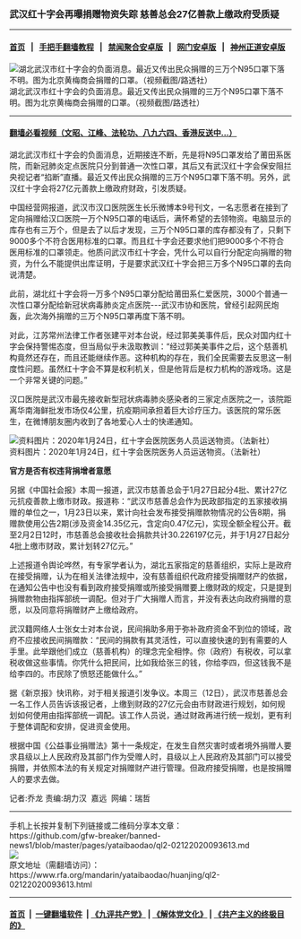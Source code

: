### 武汉红十字会再曝捐赠物资失踪   慈善总会27亿善款上缴政府受质疑
------------------------

#### [首页](https://github.com/gfw-breaker/banned-news1/blob/master/README.md) &nbsp;&nbsp;|&nbsp;&nbsp; [手把手翻墙教程](https://github.com/gfw-breaker/guides/wiki) &nbsp;&nbsp;|&nbsp;&nbsp; [禁闻聚合安卓版](https://github.com/gfw-breaker/bn-android) &nbsp;&nbsp;|&nbsp;&nbsp; [网门安卓版](https://github.com/oGate2/oGate) &nbsp;&nbsp;|&nbsp;&nbsp; [神州正道安卓版](https://github.com/SzzdOgate/update) 



<div id="headerimg">
 <img alt="湖北武汉市红十字会的负面消息。最近又传出民众捐赠的三万个N95口罩下落不明。图为北京黄梅商会捐赠的口罩。（视频截图/路透社）" src="https://www.rfa.org/mandarin/yataibaodao/huanjing/ql2-02122020093613.html/QL2-1.jpg/@@images/8e1495b2-d4f8-45be-99b3-cc3bd2a0f690.jpeg" title="湖北武汉市红十字会的负面消息。最近又传出民众捐赠的三万个N95口罩下落不明。图为北京黄梅商会捐赠的口罩。（视频截图/路透社）"/>
 <div id="headerimgcontents">
  <div id="headerimgcaption">
   <span>
    湖北武汉市红十字会的负面消息。最近又传出民众捐赠的三万个N95口罩下落不明。图为北京黄梅商会捐赠的口罩。（视频截图/路透社）
   </span>
   <!-- zoomattribute -->
  </div>
  <!-- headerimgcaption -->
 </div>
 <!-- headerimagecontents -->
</div>

<hr/>


#### [翻墙必看视频（文昭、江峰、法轮功、八九六四、香港反送中...）](http://167.172.214.107/home.html)

<div id="storytext">
 <div>
  <div class="slot_header">
  </div>
 </div>
 <p>
  湖北武汉市红十字会的负面消息，近期接连不断，先是将N95口罩发给了莆田系医院，而新冠肺炎定点医院只分到普通一次性口罩，其后又有武汉红十字会保安阻拦央视记者“掐断”直播。最近又传出民众捐赠的三万个N95口罩下落不明。另外，武汉红十字会将27亿元善款上缴政府财政，引发质疑。
 </p>
 <p>
  中国经营网报道，武汉市汉口医院医生长乐微博本9号刊文，一名志愿者在接到了定向捐赠给汉口医院一万个N95口罩的电话后，满怀希望的去领物资。电脑显示的库存也有三万个，但是去了以后才发现，三万个N95口罩的库存都没有了，只剩下9000多个不符合医用标准的口罩。而且红十字会还要求他们把9000多个不符合医用标准的口罩领走。他质问武汉市红十字会，凭什么可以自行分配定向捐赠的物资，为什么不能提供出库证明，于是要求武汉红十字会把三万多个N95口罩的去向说清楚。
 </p>
 <p>
 </p>
 <p>
 </p>
 <p>
  此前，湖北红十字会将一万多个N95口罩分配给莆田系仁爱医院，3000个普通一次性口罩分配给新冠状病毒肺炎定点医院---武汉市协和医院，曾经引起网民炮轰，此次海外捐赠的三万个N95口罩再度下落不明。
 </p>
 <p>
  对此，江苏常州法律工作者张建平对本台说，经过郭美美事件后，民众对国内红十字会保持警惕态度，但当局似乎未汲取教训：“经过郭美美事件之后，这个慈善机构竟然还存在，而且还能继续作恶。这种机构的存在，我们全民需要去反思这一制度性问题。虽然红十字会不算是权利机关，但是他背后是权力机构的游戏场。这是一个非常关键的问题。”
 </p>
 <p>
  汉口医院是武汉市最先接收新型冠状病毒肺炎感染者的三家定点医院之一，该院距离华南海鲜批发市场仅4公里，抗疫期间承担着巨大诊疗压力。该医院的常乐医生，在微博朋友圈内收到了各地爱心人士的快递通知。
 </p>
 <p>
 </p>
 <p>
  <div class="image-inline captioned" style="width:1500px;">
   <div style="width:1500px;">
    <img alt="资料图片：2020年1月24日，红十字会医院医务人员运送物资。（法新社）" src="https://www.rfa.org/mandarin/yataibaodao/huanjing/ql2-02122020093613.html/000_1OA3IA.jpg" title="资料图片：2020年1月24日，红十字会医院医务人员运送物资。（法新社）"/>
   </div>
   <div class="image-caption">
    <span style="width:1500px;">
     资料图片：2020年1月24日，红十字会医院医务人员运送物资。（法新社）
    </span>
    <span class="copyright">
    </span>
   </div>
  </div>
 </p>
 <p>
  <b>
   官方是否有权违背捐增者意愿
  </b>
 </p>
 <p>
  另据《中国社会报》本周一报道，武汉市慈善总会于1月27日起分4批、累计27亿元抗疫善款上缴市财政。报道称：“武汉市慈善总会作为民政部指定的五家接收捐赠的单位之一，1月23日以来，累计向社会发布接受捐赠款物情况的公告8期，捐赠款使用公告2期(涉及资金14.35亿元，含定向0.47亿元)，实现全额全程公开。截至2月2日12时，市慈善总会接收社会捐款共计30.226197亿元，并于1月27日起分4批上缴市财政，累计划转27亿元。”
 </p>
 <p>
  上述报道令舆论哗然，有专家学者认为，湖北五家指定的慈善组织，实际上是政府在接受捐赠，认为在相关法律法规中，没有慈善组织代政府接受捐赠财产的依据，在通知公告中也没有看到政府接受捐赠或所接受捐赠要上缴财政的规定，只是提到捐赠款物由指挥部统一调配。但对于广大捐赠人而言，并没有表达向政府捐赠的意愿，以及同意将捐赠财产上缴给政府。
 </p>
 <p>
  武汉籍网络人士张女士对本台说，民间捐助多用于弥补政府资金不到位的领域，政府不应接收民间捐赠款：“民间的捐款有其灵活性，可以直接快速的到有需要的人手里。此举跟他们成立（慈善机构）的理念完全相悖。你（政府）有税收，可以拿税收做这些事情。你凭什么把民间，比如我给张三的钱，你给李四，但这钱我不是给李四的。市民除了愤怒还能做什么。”
 </p>
 <p>
  据《新京报》快讯称，对于相关报道引发争议。本周三（12日），武汉市慈善总会一名工作人员告诉该报记者，上缴到财政的27亿元会由市财政进行规划，如何规划如何使用由指挥部统一调配。该工作人员说，通过财政再进行统一规划，更有利于整体调配和安排，促进资金使用。
 </p>
 <p>
  根据中国《公益事业捐赠法》第十一条规定，在发生自然灾害时或者境外捐赠人要求县级以上人民政府及其部门作为受赠人时，县级以上人民政府及其部门可以接受捐赠，并依照本法的有关规定对捐赠财产进行管理。但政府接受捐赠，也是按捐赠人的要求去做。
 </p>
 <p>
 </p>
 <p>
  记者:乔龙 责编:胡力汉  嘉远  网编：瑞哲
 </p>
</div>

<hr/>
手机上长按并复制下列链接或二维码分享本文章：<br/>
https://github.com/gfw-breaker/banned-news1/blob/master/pages/yataibaodao/ql2-02122020093613.md <br/>
<a href='https://github.com/gfw-breaker/banned-news1/blob/master/pages/yataibaodao/ql2-02122020093613.md'><img src='https://github.com/gfw-breaker/banned-news1/blob/master/pages/yataibaodao/ql2-02122020093613.md.png'/></a> <br/>
原文地址（需翻墙访问）：https://www.rfa.org/mandarin/yataibaodao/huanjing/ql2-02122020093613.html


------------------------
#### [首页](https://github.com/gfw-breaker/banned-news1/blob/master/README.md) &nbsp;|&nbsp; [一键翻墙软件](https://github.com/gfw-breaker/nogfw/blob/master/README.md) &nbsp;| [《九评共产党》](https://github.com/gfw-breaker/9ping.md/blob/master/README.md#九评之一评共产党是什么) | [《解体党文化》](https://github.com/gfw-breaker/jtdwh.md/blob/master/README.md) | [《共产主义的终极目的》](https://github.com/gfw-breaker/gczydzjmd.md/blob/master/README.md)


<img src='http://gfw-breaker.win/banned-news/pages/yataibaodao/ql2-02122020093613.md' width='0px' height='0px'/>